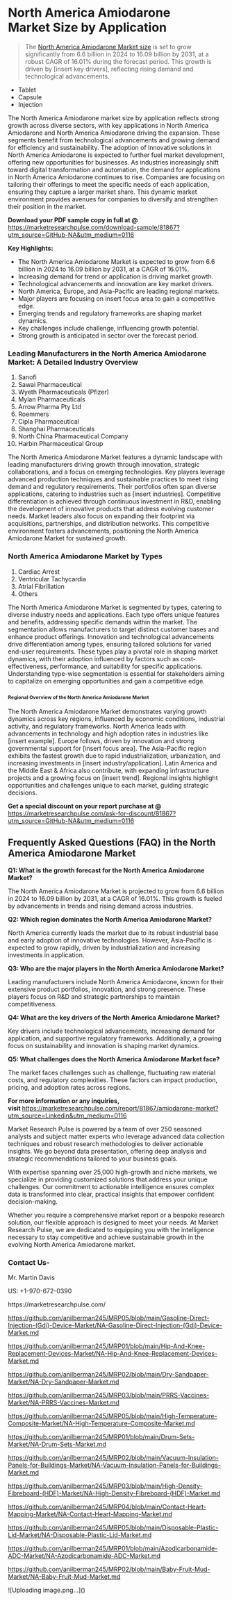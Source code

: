 <h1>North America Amiodarone Market&nbsp;Size by Application</h1><blockquote><p>The <a href="https://marketresearchpulse.com/download-sample/81867?utm_source=GitHub-NA&amp;utm_medium=0116">North America Amiodarone Market size</a> is set to grow significantly from 6.6 billion in 2024 to 16.09 billion by 2031, at a robust CAGR of 16.01% during the forecast period. This growth is driven by [insert key drivers], reflecting rising demand and technological advancements.</p></blockquote><ul><li>Tablet<li> Capsule<li> Injection</li></ul><p>The North America Amiodarone market size by application reflects strong growth across diverse sectors, with key applications in North America Amiodarone and North America Amiodarone driving the expansion. These segments benefit from technological advancements and growing demand for efficiency and sustainability. The adoption of innovative solutions in North America Amiodarone is expected to further fuel market development, offering new opportunities for businesses. As industries increasingly shift toward digital transformation and automation, the demand for applications in North America Amiodarone continues to rise. Companies are focusing on tailoring their offerings to meet the specific needs of each application, ensuring they capture a larger market share. This dynamic market environment provides avenues for companies to diversify and strengthen their position in the market.</p><p><strong>Download your PDF sample copy in full at @ </strong><a href="https://marketresearchpulse.com/download-sample/81867?utm_source=GitHub-NA&amp;utm_medium=0116">https://marketresearchpulse.com/download-sample/81867?utm_source=GitHub-NA&amp;utm_medium=0116</a></p><p><strong>Key Highlights: </strong></p><ul><li>The North America Amiodarone Market is expected to grow from 6.6 billion in 2024 to 16.09 billion by 2031, at a CAGR of 16.01%.</li><li>Increasing demand for trend or application is driving market growth.</li><li>Technological advancements and innovation are key market drivers.</li><li>North America, Europe, and Asia-Pacific are leading regional markets.</li><li>Major players are focusing on insert focus area to gain a competitive edge.</li><li>Emerging trends and regulatory frameworks are shaping market dynamics.</li><li>Key challenges include challenge, influencing growth potential.</li><li>Strong growth is anticipated in sector over the forecast period.</li></ul><h3>Leading Manufacturers in the North America Amiodarone Market: A Detailed Industry Overview</h3><ol><li>Sanofi</li><li>Sawai Pharmaceutical</li><li>Wyeth Pharmaceuticals (Pfizer)</li><li>Mylan Pharmaceuticals</li><li>Arrow Pharma Pty Ltd</li><li>Roemmers</li><li>Cipla Pharmaceutical</li><li>Shanghai Pharmaceuticals</li><li>North China Pharmaceutical Company</li><li>Harbin Pharmaceutical Group</li></ol><div class="flex max-w-full flex-col flex-grow"><div class="min-h-8 text-message flex w-full flex-col items-end gap-2 whitespace-normal break-words [.text-message+&amp;]:mt-5" dir="auto" data-message-author-role="assistant" data-message-id="fd8432e4-4910-450d-b182-61b7bfb0a01f" data-message-model-slug="gpt-4o"><div class="flex w-full flex-col gap-1 empty:hidden first:pt-[3px]"><div class="markdown prose w-full break-words dark:prose-invert light"><p>The North America Amiodarone Market features a dynamic landscape with leading manufacturers driving growth through innovation, strategic collaborations, and a focus on emerging technologies. Key players leverage advanced production techniques and sustainable practices to meet rising demand and regulatory requirements. Their portfolios often span diverse applications, catering to industries such as [insert industries]. Competitive differentiation is achieved through continuous investment in R&amp;D, enabling the development of innovative products that address evolving customer needs. Market leaders also focus on expanding their footprint via acquisitions, partnerships, and distribution networks. This competitive environment fosters advancements, positioning the North America Amiodarone Market for sustained growth.</p></div></div></div></div><h3>North America Amiodarone Market by Types</h3><ol><li>Cardiac Arrest<li> Ventricular Tachycardia<li> Atrial Fibrillation<li> Others</li></ol><div class="flex max-w-full flex-col flex-grow"><div class="min-h-8 text-message flex w-full flex-col items-end gap-2 whitespace-normal break-words [.text-message+&amp;]:mt-5" dir="auto" data-message-author-role="assistant" data-message-id="084470be-0bb7-4664-bddf-5156b4f41249" data-message-model-slug="gpt-4o-mini"><div class="flex w-full flex-col gap-1 empty:hidden first:pt-[3px]"><div class="markdown prose w-full break-words dark:prose-invert light"><p>The North America Amiodarone Market is segmented by types, catering to diverse industry needs and applications. Each type offers unique features and benefits, addressing specific demands within the market. The segmentation allows manufacturers to target distinct customer bases and enhance product offerings. Innovation and technological advancements drive differentiation among types, ensuring tailored solutions for varied end-user requirements. These types play a pivotal role in shaping market dynamics, with their adoption influenced by factors such as cost-effectiveness, performance, and suitability for specific applications. Understanding type-wise segmentation is essential for stakeholders aiming to capitalize on emerging opportunities and gain a competitive edge.</p></div></div></div></div><h3><span style="font-size: 11px;">Regional Overview of the North America Amiodarone Market</span></h3><div class="flex max-w-full flex-col flex-grow"><div class="min-h-8 text-message flex w-full flex-col items-end gap-2 whitespace-normal break-words [.text-message+&amp;]:mt-5" dir="auto" data-message-author-role="assistant" data-message-id="e9038762-ce64-4e30-91c9-9bd413514231" data-message-model-slug="gpt-4o-mini"><div class="flex w-full flex-col gap-1 empty:hidden first:pt-[3px]"><div class="markdown prose w-full break-words dark:prose-invert light"><p>The North America Amiodarone Market demonstrates varying growth dynamics across key regions, influenced by economic conditions, industrial activity, and regulatory frameworks. North America leads with advancements in technology and high adoption rates in industries like [insert example]. Europe follows, driven by innovation and strong governmental support for [insert focus area]. The Asia-Pacific region exhibits the fastest growth due to rapid industrialization, urbanization, and increasing investments in [insert industry/application]. Latin America and the Middle East &amp; Africa also contribute, with expanding infrastructure projects and a growing focus on [insert trend]. Regional insights highlight opportunities and challenges unique to each market, guiding strategic decisions.</p></div></div></div></div><p><strong>Get a special discount on your report purchase at @ </strong><a href="https://marketresearchpulse.com/ask-for-discount/81867?utm_source=GitHub-NA&amp;utm_medium=0116">https://marketresearchpulse.com/ask-for-discount/81867?utm_source=GitHub-NA&amp;utm_medium=0116</a></p><h2>Frequently Asked Questions (FAQ) in the North America Amiodarone Market</h2><p><strong>Q1: What is the growth forecast for the North America Amiodarone Market?</strong></p><p>The North America Amiodarone Market is projected to grow from 6.6 billion in 2024 to 16.09 billion by 2031, at a CAGR of 16.01%. This growth is fueled by advancements in trends and rising demand across industries.</p><p><strong>Q2: Which region dominates the North America Amiodarone Market?</strong></p><p>North America currently leads the market due to its robust industrial base and early adoption of innovative technologies. However, Asia-Pacific is expected to grow rapidly, driven by industrialization and increasing investments in application.</p><p><strong>Q3: Who are the major players in the North America Amiodarone Market?</strong></p><p>Leading manufacturers include North America Amiodarone, known for their extensive product portfolios, innovation, and strong presence. These players focus on R&amp;D and strategic partnerships to maintain competitiveness.</p><p><strong>Q4: What are the key drivers of the North America Amiodarone Market?</strong></p><p>Key drivers include technological advancements, increasing demand for application, and supportive regulatory frameworks. Additionally, a growing focus on sustainability and innovation is shaping market dynamics.</p><p><strong>Q5: What challenges does the North America Amiodarone Market face?</strong></p><p>The market faces challenges such as challenge, fluctuating raw material costs, and regulatory complexities. These factors can impact production, pricing, and adoption rates across regions.</p><p><strong>For more information or any inquiries, visit&nbsp;</strong><a href="https://marketresearchpulse.com/report/81867/amiodarone-market?utm_source=Linkedin&utm_medium=0116">https://marketresearchpulse.com/report/81867/amiodarone-market?utm_source=Linkedin&utm_medium=0116</a></p><p>Market Research Pulse is powered by a team of over 250 seasoned analysts and subject matter experts who leverage advanced data collection techniques and robust research methodologies to deliver actionable insights. We go beyond data presentation, offering deep analysis and strategic recommendations tailored to your business goals.</p><p>With expertise spanning over 25,000 high-growth and niche markets, we specialize in providing customized solutions that address your unique challenges. Our commitment to actionable intelligence ensures complex data is transformed into clear, practical insights that empower confident decision-making.</p><p>Whether you require a comprehensive market report or a bespoke research solution, our flexible approach is designed to meet your needs. At Market Research Pulse, we are dedicated to equipping you with the intelligence necessary to stay competitive and achieve sustainable growth in the evolving North America Amiodarone market.</p><h3><strong>Contact Us-</strong></h3><p>Mr. Martin Davis</p><p>US: +1-970-672-0390</p><p>https://marketresearchpulse.com/</p><p><a href="https://github.com/anilberman245/MRP05/blob/main/Gasoline-Direct-Injection-(Gdi)-Device-Market/NA-Gasoline-Direct-Injection-(Gdi)-Device-Market.md">https://github.com/anilberman245/MRP05/blob/main/Gasoline-Direct-Injection-(Gdi)-Device-Market/NA-Gasoline-Direct-Injection-(Gdi)-Device-Market.md</a></p><p><a href="https://github.com/anilberman245/MRP01/blob/main/Hip-And-Knee-Replacement-Devices-Market/NA-Hip-And-Knee-Replacement-Devices-Market.md">https://github.com/anilberman245/MRP01/blob/main/Hip-And-Knee-Replacement-Devices-Market/NA-Hip-And-Knee-Replacement-Devices-Market.md</a></p><p><a href="https://github.com/anilberman245/MRP02/blob/main/Dry-Sandpaper-Market/NA-Dry-Sandpaper-Market.md">https://github.com/anilberman245/MRP02/blob/main/Dry-Sandpaper-Market/NA-Dry-Sandpaper-Market.md</a></p><p><a href="https://github.com/anilberman245/MRP03/blob/main/PRRS-Vaccines-Market/NA-PRRS-Vaccines-Market.md">https://github.com/anilberman245/MRP03/blob/main/PRRS-Vaccines-Market/NA-PRRS-Vaccines-Market.md</a></p><p><a href="https://github.com/anilberman245/MRP05/blob/main/High-Temperature-Composite-Market/NA-High-Temperature-Composite-Market.md">https://github.com/anilberman245/MRP05/blob/main/High-Temperature-Composite-Market/NA-High-Temperature-Composite-Market.md</a></p><p><a href="https://github.com/anilberman245/MRP01/blob/main/Drum-Sets-Market/NA-Drum-Sets-Market.md">https://github.com/anilberman245/MRP01/blob/main/Drum-Sets-Market/NA-Drum-Sets-Market.md</a></p><p><a href="https://github.com/anilberman245/MRP02/blob/main/Vacuum-Insulation-Panels-for-Buildings-Market/NA-Vacuum-Insulation-Panels-for-Buildings-Market.md">https://github.com/anilberman245/MRP02/blob/main/Vacuum-Insulation-Panels-for-Buildings-Market/NA-Vacuum-Insulation-Panels-for-Buildings-Market.md</a></p><p><a href="https://github.com/anilberman245/MRP03/blob/main/High-Density-Fibreboard-(HDF)-Market/NA-High-Density-Fibreboard-(HDF)-Market.md">https://github.com/anilberman245/MRP03/blob/main/High-Density-Fibreboard-(HDF)-Market/NA-High-Density-Fibreboard-(HDF)-Market.md</a></p><p><a href="https://github.com/anilberman245/MRP04/blob/main/Contact-Heart-Mapping-Market/NA-Contact-Heart-Mapping-Market.md">https://github.com/anilberman245/MRP04/blob/main/Contact-Heart-Mapping-Market/NA-Contact-Heart-Mapping-Market.md</a></p><p><a href="https://github.com/anilberman245/MRP05/blob/main/Disposable-Plastic-Lid-Market/NA-Disposable-Plastic-Lid-Market.md">https://github.com/anilberman245/MRP05/blob/main/Disposable-Plastic-Lid-Market/NA-Disposable-Plastic-Lid-Market.md</a></p><p><a href="https://github.com/anilberman245/MRP01/blob/main/Azodicarbonamide-ADC-Market/NA-Azodicarbonamide-ADC-Market.md">https://github.com/anilberman245/MRP01/blob/main/Azodicarbonamide-ADC-Market/NA-Azodicarbonamide-ADC-Market.md</a></p><p><a href="https://github.com/anilberman245/MRP02/blob/main/Baby-Fruit-Mud-Market/NA-Baby-Fruit-Mud-Market.md">https://github.com/anilberman245/MRP02/blob/main/Baby-Fruit-Mud-Market/NA-Baby-Fruit-Mud-Market.md</a></p>
![Uploading image.png…]()

